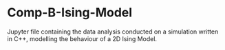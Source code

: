 # Comp-B-Ising-Model
Jupyter file containing the data analysis conducted on a simulation written in C++, modelling the behaviour of a 2D Ising Model.
